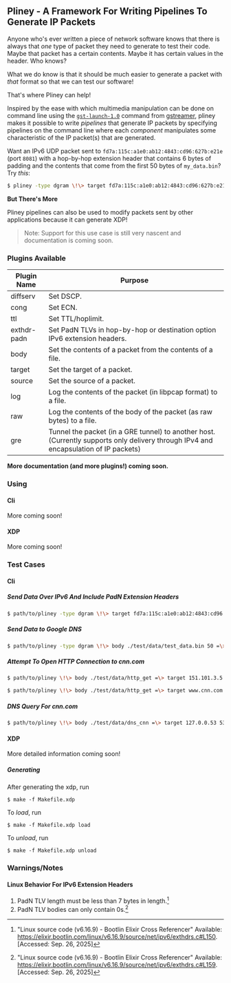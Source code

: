 ## Pliney - A Framework For Writing Pipelines To Generate IP Packets

Anyone who's ever written a piece of network software knows that there is always that _one_ type of
packet they need to generate to test their code. Maybe that packet has a certain contents. Maybe it
has certain values in the header. Who knows?

What we do know is that it should be much easier to generate a packet with _that_ format so that we
can test our software!

That's where Pliney can help!

Inspired by the ease with which multimedia manipulation can be done on command line using the
[`gst-launch-1.0`](https://gstreamer.freedesktop.org/documentation/tutorials/basic/gstreamer-tools.html?gi-language=c)
command from [gstreamer](https://gstreamer.freedesktop.org/), pliney makes it possible to write _pipelines_ that
generate IP packets by specifying pipelines on the command line where each _component_ manipulates some characteristic
of the IP packet(s) that are generated.

Want an IPv6 UDP packet sent to `fd7a:115c:a1e0:ab12:4843:cd96:627b:e21e` (port `8081`) with a hop-by-hop extension
header that contains 6 bytes of padding and the contents that come from the first 50 bytes of `my_data.bin`? Try _this_:

```bash
$ pliney -type dgram \!\> target fd7a:115c:a1e0:ab12:4843:cd96:627b:e21e 8081 =\> body my_data.bin 50 =\> exthdr-padn hbh 6
```

**But There's More**

Pliney pipelines can also be used to modify packets sent by other applications because it can generate XDP!

> Note: Support for this use case is still very nascent and documentation is coming soon.

### Plugins Available

| Plugin Name | Purpose |
| -- | -- |
| diffserv | Set DSCP. |
| cong | Set ECN. |
| ttl | Set TTL/hoplimit. |
| exthdr-padn | Set PadN TLVs in hop-by-hop or destination option IPv6 extension headers. |
| body | Set the contents of a packet from the contents of a file. |
| target | Set the target of a packet. |
| source | Set the source of a packet. |
| log | Log the contents of the packet (in libpcap format) to a file. |
| raw | Log the contents of the body of the packet (as raw bytes) to a file. |
| gre | Tunnel the packet (in a GRE tunnel) to another host. (Currently supports only delivery through IPv4 and encapsulation of IP packets) |

**More documentation (and more plugins!) coming soon.**

### Using

#### Cli

More coming soon!

#### XDP

More coming soon!

### Test Cases

#### Cli

##### Send Data Over IPv6 And Include PadN Extension Headers

```bash
$ path/to/pliney -type dgram \!\> target fd7a:115c:a1e0:ab12:4843:cd96:627b:e21e 8081 =\> body test/data/test_data.bin 50 =\> exthdr-padn hbh 4 fe =\> exthdr-padn hbh 6 ef =\> exthdr-padn dst 4 ab =\> source fd7a:115c:a1e0::5fa2:3b13
```

##### Send Data to Google DNS

```bash
$ path/to/pliney -type dgram \!\> body ./test/data/test_data.bin 50 =\> target 8.8.8.8 53
```

##### Attempt To Open HTTP Connection to cnn.com

```bash
$ path/to/pliney \!\> body ./test/data/http_get =\> target 151.101.3.5 80
```

```bash
$ path/to/pliney \!\> body ./test/data/http_get =\> target www.cnn.com 80
```

##### DNS Query For cnn.com

```bash
$ path/to/pliney \!\> body ./test/data/dns_cnn =\> target 127.0.0.53 53
```

#### XDP

More detailed information coming soon!

##### Generating

After generating the xdp, run

```console
$ make -f Makefile.xdp
```

To _load_, run

```console
$ make -f Makefile.xdp load
```

To _unload_, run

```console
$ make -f Makefile.xdp unload
```

### Warnings/Notes

#### Linux Behavior For IPv6 Extension Headers

1. PadN TLV length must be less than 7 bytes in length.[^padn-length]
2. PadN TLV bodies can only contain 0s.[^padn-zeros]

[^padn-length]: "Linux source code (v6.16.9) - Bootlin Elixir Cross Referencer" Available: https://elixir.bootlin.com/linux/v6.16.9/source/net/ipv6/exthdrs.c#L150. [Accessed: Sep. 26, 2025]
 
[^padn-zeros]: "Linux source code (v6.16.9) - Bootlin Elixir Cross Referencer" Available: https://elixir.bootlin.com/linux/v6.16.9/source/net/ipv6/exthdrs.c#L159. [Accessed: Sep. 26, 2025]


